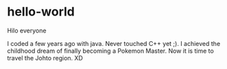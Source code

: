 # hello-world

Hilo everyone

I coded a few years ago with java. Never touched C++ yet ;). I achieved the childhood dream of finally becoming a Pokemon Master. Now it is time to travel the Johto region. XD
